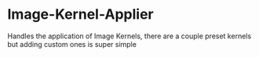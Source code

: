 # Image-Kernel-Applier
Handles the application of Image Kernels, there are a couple preset kernels but adding custom ones is super simple
